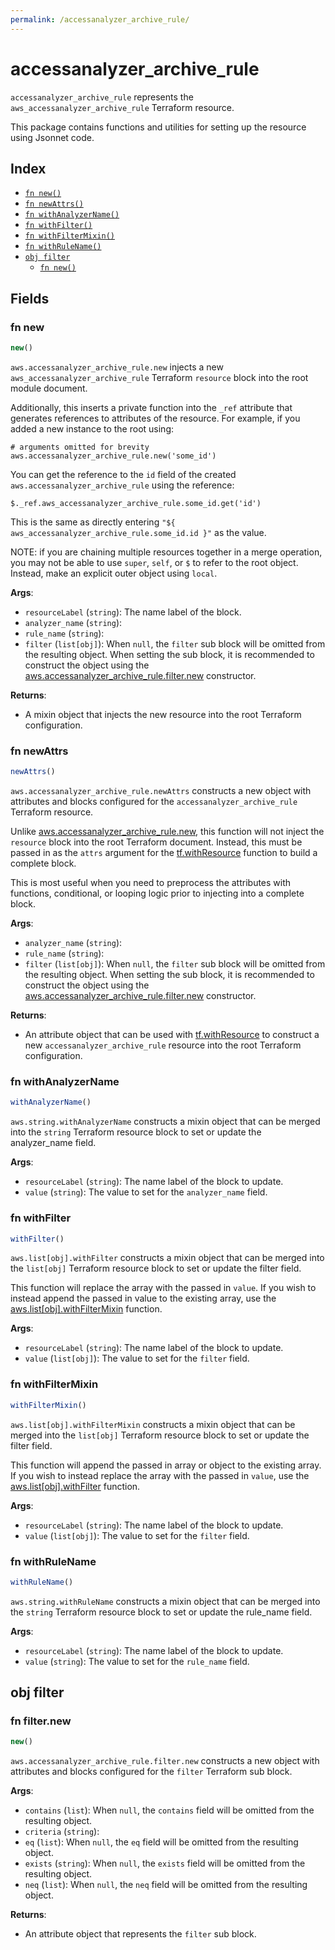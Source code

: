 ```yaml
---
permalink: /accessanalyzer_archive_rule/
---
```


# accessanalyzer_archive_rule

`accessanalyzer_archive_rule` represents the `aws_accessanalyzer_archive_rule` Terraform resource.



This package contains functions and utilities for setting up the resource using Jsonnet code.


## Index

* [`fn new()`](#fn-new)
* [`fn newAttrs()`](#fn-newattrs)
* [`fn withAnalyzerName()`](#fn-withanalyzername)
* [`fn withFilter()`](#fn-withfilter)
* [`fn withFilterMixin()`](#fn-withfiltermixin)
* [`fn withRuleName()`](#fn-withrulename)
* [`obj filter`](#obj-filter)
  * [`fn new()`](#fn-filternew)

## Fields

### fn new

```ts
new()
```


`aws.accessanalyzer_archive_rule.new` injects a new `aws_accessanalyzer_archive_rule` Terraform `resource`
block into the root module document.

Additionally, this inserts a private function into the `_ref` attribute that generates references to attributes of the
resource. For example, if you added a new instance to the root using:

    # arguments omitted for brevity
    aws.accessanalyzer_archive_rule.new('some_id')

You can get the reference to the `id` field of the created `aws.accessanalyzer_archive_rule` using the reference:

    $._ref.aws_accessanalyzer_archive_rule.some_id.get('id')

This is the same as directly entering `"${ aws_accessanalyzer_archive_rule.some_id.id }"` as the value.

NOTE: if you are chaining multiple resources together in a merge operation, you may not be able to use `super`, `self`,
or `$` to refer to the root object. Instead, make an explicit outer object using `local`.

**Args**:
  - `resourceLabel` (`string`): The name label of the block.
  - `analyzer_name` (`string`): 
  - `rule_name` (`string`): 
  - `filter` (`list[obj]`):  When `null`, the `filter` sub block will be omitted from the resulting object. When setting the sub block, it is recommended to construct the object using the [aws.accessanalyzer_archive_rule.filter.new](#fn-accessanalyzer_archive_rulefilternew) constructor.

**Returns**:
- A mixin object that injects the new resource into the root Terraform configuration.


### fn newAttrs

```ts
newAttrs()
```


`aws.accessanalyzer_archive_rule.newAttrs` constructs a new object with attributes and blocks configured for the `accessanalyzer_archive_rule`
Terraform resource.

Unlike [aws.accessanalyzer_archive_rule.new](#fn-accessanalyzer_archive_rulenew), this function will not inject the `resource`
block into the root Terraform document. Instead, this must be passed in as the `attrs` argument for the
[tf.withResource](https://github.com/tf-libsonnet/core/tree/main/docs#fn-withresource) function to build a complete block.

This is most useful when you need to preprocess the attributes with functions, conditional, or looping logic prior to
injecting into a complete block.

**Args**:
  - `analyzer_name` (`string`): 
  - `rule_name` (`string`): 
  - `filter` (`list[obj]`):  When `null`, the `filter` sub block will be omitted from the resulting object. When setting the sub block, it is recommended to construct the object using the [aws.accessanalyzer_archive_rule.filter.new](#fn-accessanalyzer_archive_rulefilternew) constructor.

**Returns**:
  - An attribute object that can be used with [tf.withResource](https://github.com/tf-libsonnet/core/tree/main/docs#fn-withresource) to construct a new `accessanalyzer_archive_rule` resource into the root Terraform configuration.


### fn withAnalyzerName

```ts
withAnalyzerName()
```

`aws.string.withAnalyzerName` constructs a mixin object that can be merged into the `string`
Terraform resource block to set or update the analyzer_name field.



**Args**:
  - `resourceLabel` (`string`): The name label of the block to update.
  - `value` (`string`): The value to set for the `analyzer_name` field.


### fn withFilter

```ts
withFilter()
```

`aws.list[obj].withFilter` constructs a mixin object that can be merged into the `list[obj]`
Terraform resource block to set or update the filter field.

This function will replace the array with the passed in `value`. If you wish to instead append the
passed in value to the existing array, use the [aws.list[obj].withFilterMixin](TODO) function.


**Args**:
  - `resourceLabel` (`string`): The name label of the block to update.
  - `value` (`list[obj]`): The value to set for the `filter` field.


### fn withFilterMixin

```ts
withFilterMixin()
```

`aws.list[obj].withFilterMixin` constructs a mixin object that can be merged into the `list[obj]`
Terraform resource block to set or update the filter field.

This function will append the passed in array or object to the existing array. If you wish
to instead replace the array with the passed in `value`, use the [aws.list[obj].withFilter](TODO)
function.


**Args**:
  - `resourceLabel` (`string`): The name label of the block to update.
  - `value` (`list[obj]`): The value to set for the `filter` field.


### fn withRuleName

```ts
withRuleName()
```

`aws.string.withRuleName` constructs a mixin object that can be merged into the `string`
Terraform resource block to set or update the rule_name field.



**Args**:
  - `resourceLabel` (`string`): The name label of the block to update.
  - `value` (`string`): The value to set for the `rule_name` field.


## obj filter



### fn filter.new

```ts
new()
```


`aws.accessanalyzer_archive_rule.filter.new` constructs a new object with attributes and blocks configured for the `filter`
Terraform sub block.



**Args**:
  - `contains` (`list`):  When `null`, the `contains` field will be omitted from the resulting object.
  - `criteria` (`string`): 
  - `eq` (`list`):  When `null`, the `eq` field will be omitted from the resulting object.
  - `exists` (`string`):  When `null`, the `exists` field will be omitted from the resulting object.
  - `neq` (`list`):  When `null`, the `neq` field will be omitted from the resulting object.

**Returns**:
  - An attribute object that represents the `filter` sub block.
